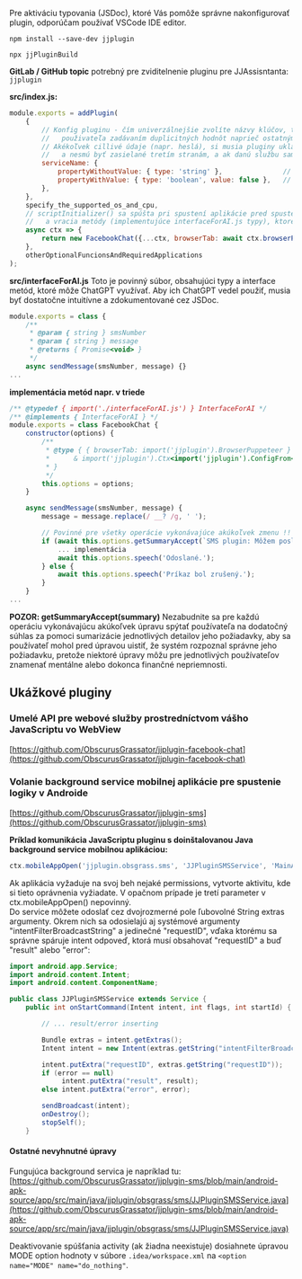 Pre aktiváciu typovania (JSDoc), ktoré Vás pomôže správne nakonfigurovať plugin, odporúčam používať VSCode IDE editor.  

`npm install --save-dev jjplugin`

`npx jjPluginBuild`

**GitLab / GitHub topic** potrebný pre zviditelnenie pluginu pre JJAssisntanta: `jjplugin`

**src/index.js:**
```js
module.exports = addPlugin(
    {
        // Konfig pluginu - čím univerzálnejšie zvolíte názvy klúčov, tým bude menšia pravdepodobnosť obťažovania
        //   použivateľa zadávaním duplicitných hodnôt naprieč ostatnými pluginmi ("facebook", "login", "password").
        // Akékoľvek cillivé údaje (napr. heslá), si musia pluginy ukladať cez túto konfiguráciu,
        //   a nesmú byť zasielané tretím stranám, a ak danú službu sami neponúkajú, tak ani samotným autorom pluginu.
        serviceName: {
            propertyWithoutValue: { type: 'string' },               // aplikácia vyzve používateľa na doplnenie hodnoty
            propertyWithValue: { type: 'boolean', value: false },   // prednastavená hodnota
        },
    },
    specify_the_supported_os_and_cpu,
    // scriptInitializer() sa spúšta pri spustení aplikácie pred spustením pluginu,
    //   a vracia metódy (implementujúce interfaceForAI.js typy), ktoré môže ChatGPT využívať
    async ctx => {
        return new FacebookChat({...ctx, browserTab: await ctx.browserPluginStart('https://facebook.com/messages/t')});
    },
    otherOptionalFuncionsAndRequiredApplications
);
```

**src/interfaceForAI.js**
Toto je povinný súbor, obsahujúci typy a interface metód, ktoré môže ChatGPT využívať. Aby ich ChatGPT vedel použiť, musia byť dostatočne intuitívne a zdokumentované cez JSDoc.
```js
module.exports = class {
    /**
     * @param { string } smsNumber
     * @param { string } message
     * @returns { Promise<void> }
     */
    async sendMessage(smsNumber, message) {}
...
```

**implementácia metód napr. v triede**
```js
/** @typedef { import('./interfaceForAI.js') } InterfaceForAI */
/** @implements { InterfaceForAI } */
module.exports = class FacebookChat {
    constructor(options) {
        /**
         * @type { { browserTab: import('jjplugin').BrowserPuppeteer }
         *      & import('jjplugin').Ctx<import('jjplugin').ConfigFrom<typeof import('./index')['config']>, FacebookChat>
         * }
         */
        this.options = options;
    }

    async sendMessage(smsNumber, message) {
        message = message.replace(/ __? /g, ' ');

        // Povinné pre všetky operácie vykonávajúce akúkoľvek zmenu !!
        if (await this.options.getSummaryAccept(`SMS plugin: Môžem poslať správu na číslo ${smsNumber} s textom: ${message}`)) {
            ... implementácia
            await this.options.speech('Odoslané.');
        } else {
            await this.options.speech('Príkaz bol zrušený.');
        }
    }
...
```

**POZOR: getSummaryAccept(summary)** Nezabudnite sa pre každú operáciu vykonávajúcu akúkoľvek úpravu spýtať používateľa na dodatočný súhlas za pomoci sumarizácie jednotlivých detailov jeho požiadavky, aby sa používateľ mohol pred úpravou uistiť, že systém rozpoznal správne jeho požiadavku, pretože niektoré úpravy môžu pre jednotlivých používateľov znamenať mentálne alebo dokonca finančné nepriemnosti.

## Ukážkové pluginy

### Umelé API pre webové služby prostredníctvom vášho JavaScriptu vo WebView
[https://github.com/ObscurusGrassator/jjplugin-facebook-chat](https://github.com/ObscurusGrassator/jjplugin-facebook-chat)

### Volanie background service mobilnej aplikácie pre spustenie logiky v Androide
[https://github.com/ObscurusGrassator/jjplugin-sms](https://github.com/ObscurusGrassator/jjplugin-sms)

**Príklad komunikácia JavaScriptu pluginu s doinštalovanou Java background service mobilnou aplikáciou:**
```js
ctx.mobileAppOpen('jjplugin.obsgrass.sms', 'JJPluginSMSService', 'MainActivity', [["paramA", paramA], ["paramB", paramB]]);
```
Ak aplikácia vyžaduje na svoj beh nejaké permissions, vytvorte aktivitu, kde si tieto oprávnenia vyžiadate. V opačnom prípade je tretí parameter v ctx.mobileAppOpen() nepovinný.  
Do service môžete odoslať cez dvojrozmerné pole ľubovolné String extras argumenty. Okrem nich sa odosielajú aj systémové argumenty "intentFilterBroadcastString" a jedinečné "requestID", vďaka ktorému sa správne spáruje intent odpoveď, ktorá musí obsahovať "requestID" a buď "result" alebo "error":
```Java
import android.app.Service;
import android.content.Intent;
import android.content.ComponentName;    

public class JJPluginSMSService extends Service {
    public int onStartCommand(Intent intent, int flags, int startId) {

        // ... result/error inserting

        Bundle extras = intent.getExtras();
        Intent intent = new Intent(extras.getString("intentFilterBroadcastString"));

        intent.putExtra("requestID", extras.getString("requestID"));
        if (error == null)
             intent.putExtra("result", result);
        else intent.putExtra("error", error);

        sendBroadcast(intent);
        onDestroy();
        stopSelf();
    }
```

#### Ostatné nevyhnutné úpravy

Fungujúca background servica je napríklad tu:
[https://github.com/ObscurusGrassator/jjplugin-sms/blob/main/android-apk-source/app/src/main/java/jjplugin/obsgrass/sms/JJPluginSMSService.java](https://github.com/ObscurusGrassator/jjplugin-sms/blob/main/android-apk-source/app/src/main/java/jjplugin/obsgrass/sms/JJPluginSMSService.java)

Deaktivovanie spúšťania activity (ak žiadna neexistuje) dosiahnete úpravou MODE option hodnoty v súbore `.idea/workspace.xml` na `<option name="MODE" name="do_nothing"`.   

